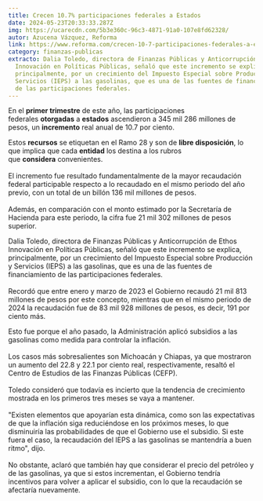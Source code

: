 ```yaml
---
title: Crecen 10.7% participaciones federales a Estados
date: 2024-05-23T20:33:33.287Z
img: https://ucarecdn.com/5b3e360c-96c3-4871-91a0-107e8fd62328/
autor: Azucena Vázquez, Reforma
link: https://www.reforma.com/crecen-10-7-participaciones-federales-a-estados/ar2812071
category: finanzas-publicas
extracto: Dalia Toledo, directora de Finanzas Públicas y Anticorrupción de Ethos
  Innovación en Políticas Públicas, señaló que este incremento se explica,
  principalmente, por un crecimiento del Impuesto Especial sobre Producción y
  Servicios (IEPS) a las gasolinas, que es una de las fuentes de financiamiento
  de las participaciones federales.
---
```

En el **primer trimestre** de este año, las participaciones federales **otorgadas** a **estados** ascendieron a 345 mil 286 millones de pesos, un **incremento** real anual de 10.7 por ciento.

Estos **recursos** se etiquetan en el Ramo 28 y son de **libre disposición**, lo que implica que cada **entidad** los destina a los rubros que **considera** convenientes.\
\
El incremento fue resultado fundamentalmente de la mayor recaudación federal participable respecto a lo recaudado en el mismo periodo del año previo, con un total de un billón 136 mil millones de pesos.\
\
Además, en comparación con el monto estimado por la Secretaría de Hacienda para este periodo, la cifra fue 21 mil 302 millones de pesos superior.

Dalia Toledo, directora de Finanzas Públicas y Anticorrupción de Ethos Innovación en Políticas Públicas, señaló que este incremento se explica, principalmente, por un crecimiento del Impuesto Especial sobre Producción y Servicios (IEPS) a las gasolinas, que es una de las fuentes de financiamiento de las participaciones federales.\
\
Recordó que entre enero y marzo de 2023 el Gobierno recaudó 21 mil 813 millones de pesos por este concepto, mientras que en el mismo periodo de 2024 la recaudación fue de 83 mil 928 millones de pesos, es decir, 191 por ciento más.

Esto fue porque el año pasado, la Administración aplicó subsidios a las gasolinas como medida para controlar la inflación.\
\
Los casos más sobresalientes son Michoacán y Chiapas, ya que mostraron un aumento del 22.8 y 22.1 por ciento real, respectivamente, resaltó el Centro de Estudios de las Finanzas Públicas (CEFP).\
\
Toledo consideró que todavía es incierto que la tendencia de crecimiento mostrada en los primeros tres meses se vaya a mantener.\
\
"Existen elementos que apoyarían esta dinámica, como son las expectativas de que la inflación siga reduciéndose en los próximos meses, lo que disminuiría las probabilidades de que el Gobierno use el subsidio. Si este fuera el caso, la recaudación del IEPS a las gasolinas se mantendría a buen ritmo", dijo.\
\
No obstante, aclaró que también hay que considerar el precio del petróleo y de las gasolinas, ya que si estos incrementan, el Gobierno tendría incentivos para volver a aplicar el subsidio, con lo que la recaudación se afectaría nuevamente.